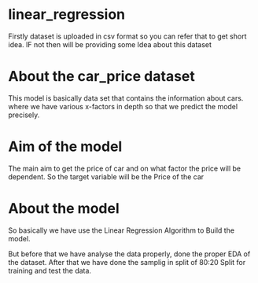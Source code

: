 # linear_regression
Firstly dataset is uploaded in csv format so you can refer that to get short idea.
IF not then will be providing some Idea about this dataset

# About the car_price dataset
This model is basically data set that contains the information about cars. 
where we have various x-factors in depth so that we predict the model precisely.

# Aim of the model
The main aim to get the price of car and on what factor the price will be dependent.
So the target variable will be the Price of the car

# About the model
So basically we have use the Linear Regression Algorithm to Build the model.

But before that we have analyse the data properly, done the proper EDA of the dataset.
After that we have done the samplig in split of 80:20 Split for training and test the data.

